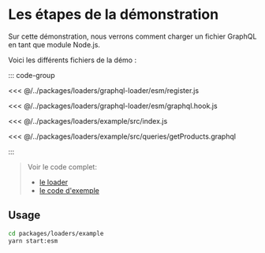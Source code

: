 # Les étapes de la démonstration

Sur cette démonstration, nous verrons comment charger un fichier GraphQL en tant que module Node.js.

Voici les différents fichiers de la démo :

::: code-group

<<< @/../packages/loaders/graphql-loader/esm/register.js

<<< @/../packages/loaders/graphql-loader/esm/graphql.hook.js

<<< @/../packages/loaders/example/src/index.js

<<< @/../packages/loaders/example/src/queries/getProducts.graphql

:::

> Voir le code complet:
> - [le loader](https://github.com/romakita/bbl-nodejs-2024/tree/main/packages/loaders/graphql-loader)
> - [le code d'exemple](https://github.com/romakita/bbl-nodejs-2024/tree/main/packages/loaders/example)

## Usage

```sh
cd packages/loaders/example
yarn start:esm
```



  
